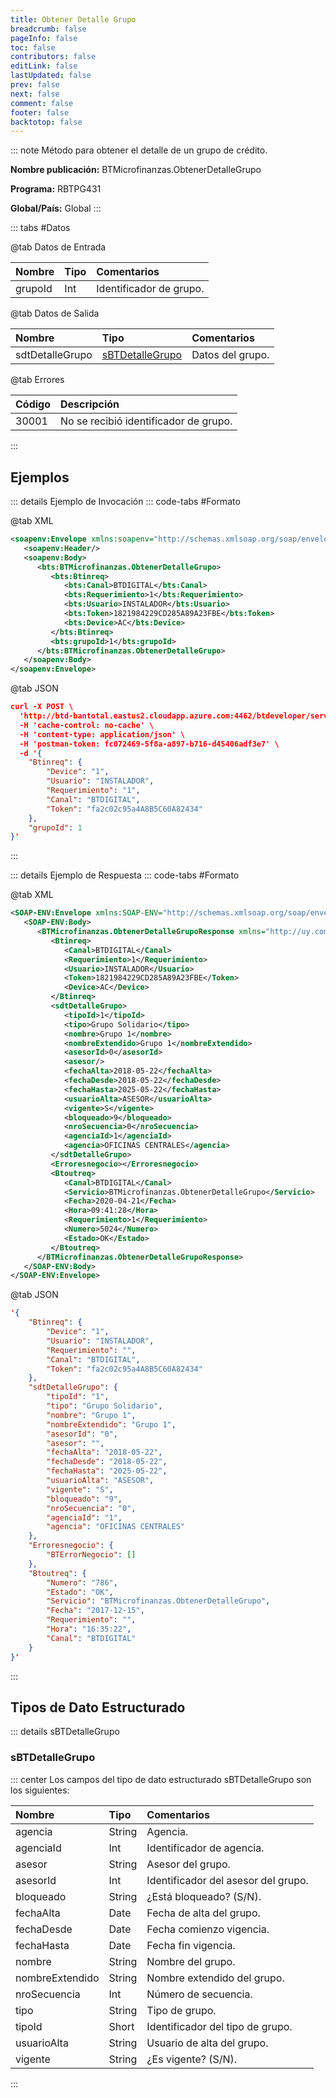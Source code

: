 ```yaml
---
title: Obtener Detalle Grupo
breadcrumb: false
pageInfo: false
toc: false
contributors: false
editLink: false
lastUpdated: false
prev: false
next: false
comment: false
footer: false
backtotop: false
---
```


<!-- ABRE DATOS DEL MÉTODO -->
::: note Método para obtener el detalle de un grupo de crédito.

**Nombre publicación:** BTMicrofinanzas.ObtenerDetalleGrupo

**Programa:** RBTPG431

**Global/País:** Global
:::
<!-- CIERRA DATOS DEL MÉTODO -->

<!-- ABRE TABLA DE DATOS -->
::: tabs #Datos 

@tab Datos de Entrada

Nombre | Tipo | Comentarios
:--------- | :--------- | :---------
grupoId | Int | Identificador de grupo.

@tab Datos de Salida

Nombre | Tipo | Comentarios
:--------- | :----------- | :-----------
sdtDetalleGrupo | [sBTDetalleGrupo](#sbtdetallegrupo) | Datos del grupo.

@tab Errores

Código | Descripción
:--------- | :-----------
30001 | No se recibió identificador de grupo.
::: 
<!-- CIERRA TABLA DE DATOS -->

## **Ejemplos**

<!-- ABRE EJEMPLO DE INVOCACIÓN -->
::: details Ejemplo de Invocación 
::: code-tabs #Formato

@tab XML
```xml
<soapenv:Envelope xmlns:soapenv="http://schemas.xmlsoap.org/soap/envelope/" xmlns:bts="http://uy.com.dlya.bantotal/BTSOA/">
   <soapenv:Header/>
   <soapenv:Body>
      <bts:BTMicrofinanzas.ObtenerDetalleGrupo>
         <bts:Btinreq>
            <bts:Canal>BTDIGITAL</bts:Canal>
            <bts:Requerimiento>1</bts:Requerimiento>
            <bts:Usuario>INSTALADOR</bts:Usuario>
            <bts:Token>1821984229CD285A89A23FBE</bts:Token>
            <bts:Device>AC</bts:Device>
         </bts:Btinreq>
         <bts:grupoId>1</bts:grupoId>
      </bts:BTMicrofinanzas.ObtenerDetalleGrupo>
   </soapenv:Body>
</soapenv:Envelope>
```

@tab JSON
```json
curl -X POST \
  'http://btd-bantotal.eastus2.cloudapp.azure.com:4462/btdeveloper/servlet/com.dlya.bantotal.odwsbt_BTMicrofinanzas_v1?ObtenerDetalleGrupo=' \
  -H 'cache-control: no-cache' \
  -H 'content-type: application/json' \
  -H 'postman-token: fc072469-5f8a-a897-b716-d45406adf3e7' \
  -d '{
	"Btinreq": {
		"Device": "1",
		"Usuario": "INSTALADOR",
		"Requerimiento": "1",
		"Canal": "BTDIGITAL",
		"Token": "fa2c02c95a4A8B5C60A82434"
	},
    "grupoId": 1
}'
```
:::
<!-- CIERRA EJEMPLO DE INVOCACIÓN -->

<!-- ABRE EJEMPLO DE RESPUESTA -->
::: details Ejemplo de Respuesta 
::: code-tabs #Formato

@tab XML
```xml
<SOAP-ENV:Envelope xmlns:SOAP-ENV="http://schemas.xmlsoap.org/soap/envelope/" xmlns:xsd="http://www.w3.org/2001/XMLSchema" xmlns:SOAP-ENC="http://schemas.xmlsoap.org/soap/encoding/" xmlns:xsi="http://www.w3.org/2001/XMLSchema-instance">
   <SOAP-ENV:Body>
      <BTMicrofinanzas.ObtenerDetalleGrupoResponse xmlns="http://uy.com.dlya.bantotal/BTSOA/">
         <Btinreq>
            <Canal>BTDIGITAL</Canal>
            <Requerimiento>1</Requerimiento>
            <Usuario>INSTALADOR</Usuario>
            <Token>1821984229CD285A89A23FBE</Token>
            <Device>AC</Device>
         </Btinreq>
         <sdtDetalleGrupo>
            <tipoId>1</tipoId>
            <tipo>Grupo Solidario</tipo>
            <nombre>Grupo 1</nombre>
            <nombreExtendido>Grupo 1</nombreExtendido>
            <asesorId>0</asesorId>
            <asesor/>
            <fechaAlta>2018-05-22</fechaAlta>
            <fechaDesde>2018-05-22</fechaDesde>
            <fechaHasta>2025-05-22</fechaHasta>
            <usuarioAlta>ASESOR</usuarioAlta>
            <vigente>S</vigente>
            <bloqueado>9</bloqueado>
            <nroSecuencia>0</nroSecuencia>
            <agenciaId>1</agenciaId>
            <agencia>OFICINAS CENTRALES</agencia>
         </sdtDetalleGrupo>
         <Erroresnegocio></Erroresnegocio>
         <Btoutreq>
            <Canal>BTDIGITAL</Canal>
            <Servicio>BTMicrofinanzas.ObtenerDetalleGrupo</Servicio>
            <Fecha>2020-04-21</Fecha>
            <Hora>09:41:28</Hora>
            <Requerimiento>1</Requerimiento>
            <Numero>5024</Numero>
            <Estado>OK</Estado>
         </Btoutreq>
      </BTMicrofinanzas.ObtenerDetalleGrupoResponse>
   </SOAP-ENV:Body>
</SOAP-ENV:Envelope>
```

@tab JSON
```json
'{
	"Btinreq": {
		"Device": "1",
		"Usuario": "INSTALADOR",
		"Requerimiento": "",
		"Canal": "BTDIGITAL",
		"Token": "fa2c02c95a4A8B5C60A82434"
	},
	"sdtDetalleGrupo": {
		"tipoId": "1",
		"tipo": "Grupo Solidario",
		"nombre": "Grupo 1",
		"nombreExtendido": "Grupo 1",
		"asesorId": "0",
		"asesor": "",
		"fechaAlta": "2018-05-22",
		"fechaDesde": "2018-05-22",
		"fechaHasta": "2025-05-22",
		"usuarioAlta": "ASESOR",
		"vigente": "S",
		"bloqueado": "9",
		"nroSecuencia": "0",
		"agenciaId": "1",
		"agencia": "OFICINAS CENTRALES"
	},
    "Erroresnegocio": {
        "BTErrorNegocio": []
    },
    "Btoutreq": {
        "Numero": "786",
        "Estado": "OK",
        "Servicio": "BTMicrofinanzas.ObtenerDetalleGrupo",
        "Fecha": "2017-12-15",
        "Requerimiento": "",
        "Hora": "16:35:22",
        "Canal": "BTDIGITAL"
    }
}'
```
:::
<!-- CIERRA EJEMPLO DE RESPUESTA -->

## **Tipos de Dato Estructurado**

<!-- ABRE SDT -->
::: details sBTDetalleGrupo  

### sBTDetalleGrupo

::: center 
Los campos del tipo de dato estructurado sBTDetalleGrupo son los siguientes: 

Nombre | Tipo | Comentarios 
:--------- | :----------- | :----------- 
agencia | String | Agencia. 
agenciaId | Int | Identificador de agencia. 
asesor | String | Asesor del grupo. 
asesorId | Int | Identificador del asesor del grupo. 
bloqueado | String | ¿Está bloqueado? (S/N). 
fechaAlta | Date | Fecha de alta del grupo. 
fechaDesde | Date | Fecha comienzo vigencia. 
fechaHasta | Date | Fecha fin vigencia. 
nombre | String | Nombre del grupo. 
nombreExtendido | String | Nombre extendido del grupo. 
nroSecuencia | Int | Número de secuencia. 
tipo | String | Tipo de grupo. 
tipoId | Short | Identificador del tipo de grupo. 
usuarioAlta | String | Usuario de alta del grupo. 
vigente | String | ¿Es vigente? (S/N). 
:::
<!-- CIERRA SDT -->